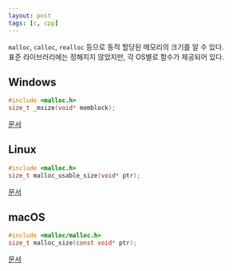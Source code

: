 ```yaml
---
layout: post
tags: [c, cpp]
---
```


`malloc`, `calloc`, `realloc` 등으로 동적 할당된 메모리의 크기를 알 수 있다. \
표준 라이브러리에는 정해지지 않았지만, 각 OS별로 함수가 제공되어 있다.

## Windows
```c
#include <malloc.h>
size_t _msize(void* memblock);
```

[문서](https://learn.microsoft.com/en-us/cpp/c-runtime-library/reference/msize?view=msvc-170)

## Linux
```c
#include <malloc.h>
size_t malloc_usable_size(void* ptr);
```

[문서](https://man7.org/linux/man-pages/man3/malloc_usable_size.3.html)

## macOS
```c
#include <malloc/malloc.h>
size_t malloc_size(const void* ptr);
```

[문서](https://developer.apple.com/library/archive/documentation/System/Conceptual/ManPages_iPhoneOS/man3/malloc_size.3.html)